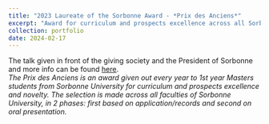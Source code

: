 ```yaml
---
title: "2023 Laureate of the Sorbonne Award - *Prix des Anciens*"
excerpt: "Award for curriculum and prospects excellence across all Sorbonne faculties <br/><img src='/images/mine/prix_anciens_2023.png'>"
collection: portfolio
date: 2024-02-17
---
```


The talk given in front of the giving society and the President of Sorbonne and more info can be found [here](http://azallb.github.io/talks/prix-des-anciens-award). <br>
*The Prix des Anciens is an award given out every year to 1st year Masters students from Sorbonne University for curriculum and prospects excellence and novelty. The selection is made across all faculties of Sorbonne University, in 2 phases: first based on application/records and second on oral presentation.*